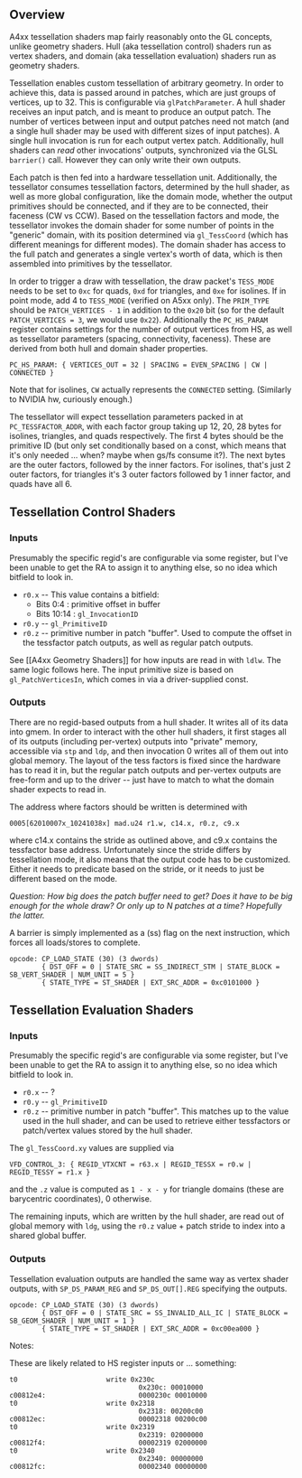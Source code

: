 Overview
--------

A4xx tessellation shaders map fairly reasonably onto the GL concepts, unlike geometry shaders. Hull (aka tessellation control) shaders run as vertex shaders, and domain (aka tessellation evaluation) shaders run as geometry shaders.

Tessellation enables custom tessellation of arbitrary geometry. In order to achieve this, data is passed around in patches, which are just groups of vertices, up to 32. This is configurable via `glPatchParameter`. A hull shader receives an input patch, and is meant to produce an output patch. The number of vertices between input and output patches need not match (and a single hull shader may be used with different sizes of input patches). A single hull invocation is run for each output vertex patch. Additionally, hull shaders can *read* other invocations' outputs, synchronized via the GLSL `barrier()` call. However they can only write their own outputs.

Each patch is then fed into a hardware tessellation unit. Additionally, the tessellator consumes tessellation factors, determined by the hull shader, as well as more global configuration, like the domain mode, whether the output primitives should be connected, and if they are to be connected, their faceness (CW vs CCW). Based on the tessellation factors and mode, the tessellator invokes the domain shader for some number of points in the "generic" domain, with its position determined via `gl_TessCoord` (which has different meanings for different modes). The domain shader has access to the full patch and generates a single vertex's worth of data, which is then assembled into primitives by the tessellator.

In order to trigger a draw with tessellation, the draw packet's `TESS_MODE` needs to be set to `0xc` for quads, `0xd` for triangles, and `0xe` for isolines. If in point mode, add 4 to `TESS_MODE` (verified on A5xx only). The `PRIM_TYPE` should be `PATCH_VERTICES - 1` in addition to the `0x20` bit (so for the default `PATCH_VERTICES = 3`, we would use `0x22`). Additionally the `PC_HS_PARAM` register contains settings for the number of output vertices from HS, as well as tessellator parameters (spacing, connectivity, faceness). These are derived from both hull and domain shader properties.

```
PC_HS_PARAM: { VERTICES_OUT = 32 | SPACING = EVEN_SPACING | CW | CONNECTED }
```

Note that for isolines, `CW` actually represents the `CONNECTED` setting. (Similarly to NVIDIA hw, curiously enough.)

The tessellator will expect tessellation parameters packed in at `PC_TESSFACTOR_ADDR`, with each factor group taking up 12, 20, 28 bytes for isolines, triangles, and quads respectively. The first 4 bytes should be the primitive ID (but only set conditionally based on a const, which means that it's only needed ... when? maybe when gs/fs consume it?). The next bytes are the outer factors, followed by the inner factors. For isolines, that's just 2 outer factors, for triangles it's 3 outer factors followed by 1 inner factor, and quads have all 6.

Tessellation Control Shaders
----------------------------

### Inputs
Presumably the specific regid's are configurable via some register, but I've been unable to get the RA to assign it to anything else, so no idea which bitfield to look in.
* `r0.x` --  This value contains a bitfield:
  * Bits 0:4 : primitive offset in buffer
  * Bits 10:14 : `gl_InvocationID`
* `r0.y` -- `gl_PrimitiveID`
* `r0.z` -- primitive number in patch "buffer". Used to compute the offset in the tessfactor patch outputs, as well as regular patch outputs.

See [[A4xx Geometry Shaders]] for how inputs are read in with `ldlw`. The same logic follows here. The input primitive size is based on `gl_PatchVerticesIn`, which comes in via a driver-supplied const.

### Outputs
There are no regid-based outputs from a hull shader. It writes all of its data into gmem. In order to interact with the other hull shaders, it first stages all of its outputs (including per-vertex) outputs into "private" memory, accessible via `stp` and `ldp`, and then invocation 0 writes all of them out into global memory. The layout of the tess factors is fixed since the hardware has to read it in, but the regular patch outputs and per-vertex outputs are free-form and up to the driver -- just have to match to what the domain shader expects to read in.

The address where factors should be written is determined with

```
0005[62010007x_10241038x] mad.u24 r1.w, c14.x, r0.z, c9.x
```

where c14.x contains the stride as outlined above, and c9.x contains the tessfactor base address. Unfortunately since the stride differs by tessellation mode, it also means that the output code has to be customized. Either it needs to predicate based on the stride, or it needs to just be different based on the mode.

_Question: How big does the patch buffer need to get? Does it have to be big enough for the whole draw? Or only up to N patches at a time? Hopefully the latter._

A barrier is simply implemented as a (ss) flag on the next instruction, which forces all loads/stores to complete.

```
opcode: CP_LOAD_STATE (30) (3 dwords)
        { DST_OFF = 0 | STATE_SRC = SS_INDIRECT_STM | STATE_BLOCK = SB_VERT_SHADER | NUM_UNIT = 5 }
        { STATE_TYPE = ST_SHADER | EXT_SRC_ADDR = 0xc0101000 }
```


Tessellation Evaluation Shaders
-------------------------------

### Inputs
Presumably the specific regid's are configurable via some register, but I've been unable to get the RA to assign it to anything else, so no idea which bitfield to look in.
* `r0.x` --  ?
* `r0.y` -- `gl_PrimitiveID`
* `r0.z` -- primitive number in patch "buffer". This matches up to the value used in the hull shader, and can be used to retrieve either tessfactors or patch/vertex values stored by the hull shader.

The `gl_TessCoord.xy` values are supplied via
```
VFD_CONTROL_3: { REGID_VTXCNT = r63.x | REGID_TESSX = r0.w | REGID_TESSY = r1.x }
```
and the `.z` value is computed as `1 - x - y` for triangle domains (these are barycentric coordinates), 0 otherwise.

The remaining inputs, which are written by the hull shader, are read out of global memory with `ldg`, using the `r0.z` value + patch stride to index into a shared global buffer.

### Outputs

Tessellation evaluation outputs are handled the same way as vertex shader outputs, with `SP_DS_PARAM_REG` and `SP_DS_OUT[].REG` specifying the outputs.

```
opcode: CP_LOAD_STATE (30) (3 dwords)
        { DST_OFF = 0 | STATE_SRC = SS_INVALID_ALL_IC | STATE_BLOCK = SB_GEOM_SHADER | NUM_UNIT = 1 }
        { STATE_TYPE = ST_SHADER | EXT_SRC_ADDR = 0xc00ea000 }
```


Notes:

These are likely related to HS register inputs or ... something:

```
t0                      write 0x230c
                                0x230c: 00010000
c00812e4:                       0000230c 00010000
t0                      write 0x2318
                                0x2318: 00200c00
c00812ec:                       00002318 00200c00
t0                      write 0x2319
                                0x2319: 02000000
c00812f4:                       00002319 02000000
t0                      write 0x2340
                                0x2340: 00000000
c00812fc:                       00002340 00000000
```